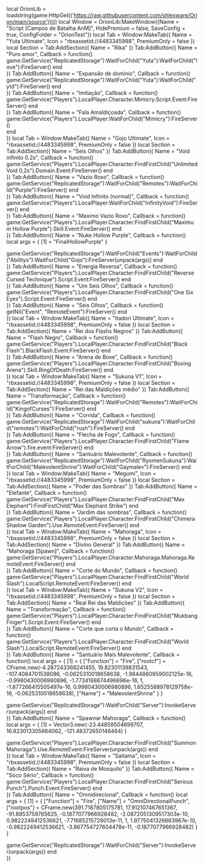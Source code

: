 local OrionLib = loadstring(game:HttpGet(('https://raw.githubusercontent.com/shlexware/Orion/main/source')))()
local Window = OrionLib:MakeWindow({Name = "Script [Campos de Batalha AnM]", HidePremium = false, SaveConfig = true, ConfigFolder = "OrionTest"})
local Tab = Window:MakeTab({
	Name = "Yuta Ultimate",
	Icon = "rbxassetid://4483345998",
	PremiumOnly = false
})
local Section = Tab:AddSection({
	Name = "Rika"
})
Tab:AddButton({
	Name = "Puro amor",
	Callback = function()
      		game:GetService("ReplicatedStorage"):WaitForChild("Yuta"):WaitForChild("love"):FireServer()
  	end    
})
Tab:AddButton({
	Name = "Expansão de domínio",
	Callback = function()
      		game:GetService("ReplicatedStorage"):WaitForChild("Yuta"):WaitForChild("ytd"):FireServer()
  	end    
})
Tab:AddButton({
	Name = "Imitação",
	Callback = function()
      		    game:GetService("Players").LocalPlayer.Character.Mimicry.Script.Event:FireServer()
  	end    
})
Tab:AddButton({
	Name = "Fala Amaldiçoada",
	Callback = function()
      		game:GetService("Players").LocalPlayer:WaitForChild("Mimicry"):FireServer()  
  	end    
})
local Tab = Window:MakeTab({
	Name = "Gojo Ultimate",
	Icon = "rbxassetid://4483345998",
	PremiumOnly = false
})
local Section = Tab:AddSection({
	Name = "Seis Olhos"
})
Tab:AddButton({
	Name = "Void infinito 0.2s",
	Callback = function()
      		 game:GetService("Players").LocalPlayer.Character:FindFirstChild("Unlimited Void 0,2s").Domain.Event:FireServer()
  	end    
})
Tab:AddButton({
	Name = "Vazio Roxo",
	Callback = function()
      		game:GetService("ReplicatedStorage"):WaitForChild("Remotes"):WaitForChild("Purple"):FireServer()
  	end    
})
Tab:AddButton({
	Name = "Void Infinito (normal)",
	Callback = function()
      		game:GetService("Players").LocalPlayer:WaitForChild("InfinityVoid"):FireServer()
  	end    
})
Tab:AddButton({
	Name = "Maximo Vazio Roxo",
	Callback = function()
      		game:GetService("Players").LocalPlayer.Character:FindFirstChild("Maximum Hollow Purple").Skill.Event:FireServer()
  	end    
})
Tab:AddButton({
	Name = "Nuke Hollow Purple",
	Callback = function()
      		local args = {
    [1] = "FinalHollowPurple"
}

game:GetService("ReplicatedStorage"):WaitForChild("Events"):WaitForChild("Abilitys"):WaitForChild("Gojo"):FireServer(unpack(args))
  	end    
})
Tab:AddButton({
	Name = "Energia Reversa",
	Callback = function()
      		game:GetService("Players").LocalPlayer.Character:FindFirstChild("Reverse Cursed Technique").Script.Event:FireServer()
  	end    
})
Tab:AddButton({
	Name = "Um Seis Olhos",
	Callback = function()
      		game:GetService("Players").LocalPlayer.Character:FindFirstChild("One Six Eyes").Script.Event:FireServer()
  	end    
})
Tab:AddButton({
	Name = "Seis Olhos",
	Callback = function()
      		getNil("Event", "RemoteEvent"):FireServer()
  	end    
})
local Tab = Window:MakeTab({
	Name = "Itadori Ultimate",
	Icon = "rbxassetid://4483345998",
	PremiumOnly = false
})
local Section = Tab:AddSection({
	Name = "Rei dos Flashs Negros"
})
Tab:AddButton({
	Name = "Flash Negro",
	Callback = function()
      		game:GetService("Players").LocalPlayer.Character:FindFirstChild("Black Flash").BlackFlash.Event:FireServer()
  	end    
})
Tab:AddButton({
	Name = "Arena de Boxe",
	Callback = function()
      		game:GetService("Players").LocalPlayer.Character:FindFirstChild("Boxing Arena").Skill.RingOfDeath:FireServer()
  	end    
})
local Tab = Window:MakeTab({
	Name = "Sukuna V1",
	Icon = "rbxassetid://4483345998",
	PremiumOnly = false
})
local Section = Tab:AddSection({
	Name = "Rei das Maldições médio"
})
Tab:AddButton({
	Name = "Transformação",
	Callback = function()
      		game:GetService("ReplicatedStorage"):WaitForChild("Remotes"):WaitForChild("KingofCurses"):FireServer()
  	end    
})
Tab:AddButton({
	Name = "Corrida",
	Callback = function()
      		game:GetService("ReplicatedStorage"):WaitForChild("sukuna"):WaitForChild("remotes"):WaitForChild("rush"):FireServer()
  	end    
})
Tab:AddButton({
	Name = "Flecha de Fogo",
	Callback = function()
      		game:GetService("Players").LocalPlayer.Character:FindFirstChild("Flame Arrow").fire.event:FireServer()
  	end    
})
Tab:AddButton({
	Name = "Santuário Malevolente",
	Callback = function()
      		game:GetService("ReplicatedStorage"):WaitForChild("RyomenSukuna"):WaitForChild("MalevolentShrine"):WaitForChild("Gaymalev"):FireServer()
  	end    
})
local Tab = Window:MakeTab({
	Name = "Megumi",
	Icon = "rbxassetid://4483345998",
	PremiumOnly = false
})
local Section = Tab:AddSection({
	Name = "Poder das Sombras"
})
Tab:AddButton({
	Name = "Elefante",
	Callback = function()
      		game:GetService("Players").LocalPlayer.Character:FindFirstChild("Max Elephant"):FindFirstChild("Max Elephant Strike")
  	end    
})
Tab:AddButton({
	Name = "Jardim das sombras",
	Callback = function()
      		game:GetService("Players").LocalPlayer.Character:FindFirstChild("Chimera Shadow Garden").Use.RemoteEvent:FireServer()
  	end    
})
local Tab = Window:MakeTab({
	Name = "Mahoraga",
	Icon = "rbxassetid://4483345998",
	PremiumOnly = false
})
local Section = Tab:AddSection({
	Name = "Divino General"
})
Tab:AddButton({
	Name = "Mahoraga [Spawn]",
	Callback = function()
      		game:GetService("Players").LocalPlayer.Character.Mahoraga.Mahoraga.RemoteEvent:FireServer()
  	end    
})
Tab:AddButton({
	Name = "Corte do Mundo",
	Callback = function()
      		game:GetService("Players").LocalPlayer.Character:FindFirstChild("World Slash").LocalScript.RemoteEvent:FireServer()
  	end    
})
local Tab = Window:MakeTab({
	Name = "Sukuna V2",
	Icon = "rbxassetid://4483345998",
	PremiumOnly = false
})
local Section = Tab:AddSection({
	Name = "Real Rei das Maldições"
})
Tab:AddButton({
	Name = "Transformação",
	Callback = function()
      		game:GetService("Players").LocalPlayer.Character:FindFirstChild("Mukbang Finger").Script.Event:FireServer()
  	end    
})
Tab:AddButton({
	Name = "Corte que corta o Mundo",
	Callback = function()
      		game:GetService("Players").LocalPlayer.Character:FindFirstChild("World Slash").LocalScript.RemoteEvent:FireServer()
  	end    
})
Tab:AddButton({
	Name = "Santuário Mais Malevolente",
	Callback = function()
      		local args = {
    [1] = {
        ["Function"] = "Fire",
        ["rootcf"] = CFrame.new(-4.287243366241455, 19.82301139831543, -107.4084701538086, -0.0625310018658638, -1.9844860959002125e-16, -0.9980430006980896, -1.7734168674496696e-16, 1, -1.877266415505497e-16, 0.9980430006980896, 1.6525588978129758e-16, -0.0625310018658638),
        ["Name"] = "MalevolentShrine"
    }
}

game:GetService("ReplicatedStorage"):WaitForChild("Server"):InvokeServer(unpack(args))
  	end    
})
Tab:AddButton({
	Name = "Spawnar Mahoraga",
	Callback = function()
      		local args = {
    [1] = Vector3.new(-23.44859504699707, 16.823013305664062, -121.48372650146484)
}

game:GetService("Players").LocalPlayer.Character:FindFirstChild("Summon Mahoraga").Use.RemoteEvent:FireServer(unpack(args))
  	end    
})
local Tab = Window:MakeTab({
	Name = "Saitama",
	Icon = "rbxassetid://4483345998",
	PremiumOnly = false
})
local Section = Tab:AddSection({
	Name = "Raiva de Mosquito"
})
Tab:AddButton({
	Name = "Soco Sério",
	Callback = function()
      		game:GetService("Players").LocalPlayer.Character:FindFirstChild("Serious Punch").Punch.Event:FireServer()
  	end    
})
Tab:AddButton({
	Name = "Omnidirecional",
	Callback = function()
      		local args = {
    [1] = {
        ["Function"] = "Fire",
        ["Name"] = "OmniDirectionalPunch",
        ["rootpos"] = CFrame.new(391.7187805175781, 17.912107467651367, -91.8853759765625, -0.1877077966928482, -2.0872051309517303e-10, 0.9822249412536621, -7.71685215728013e-11, 1, 1.9775041326663967e-10, -0.9822249412536621, -3.867754727604478e-11, -0.1877077966928482)
    }
}

game:GetService("ReplicatedStorage"):WaitForChild("Server"):InvokeServer(unpack(args))
  	end    
})

